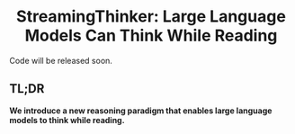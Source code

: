 <h1 align="center"><b>StreamingThinker: Large Language Models Can Think While Reading</b></h1>
</div>


<!-- <p align="center">
<a href="https://arxiv.org/abs/2505.16983" target="_blank"><img alt="Demo" src="https://img.shields.io/badge/arxiv-2505.16983-DA644E?logo=arxiv" /></a> -->
<!-- <a href="https://huggingface.co/JunlongTong/StreamingLLM" target="_blank"><img alt="Demo" src="https://img.shields.io/badge/🤗 Hugging Face Models-2980b9?color=2980b9" /></a> -->

<!-- </p> -->


Code will be released soon.

## TL;DR
**We introduce a new reasoning paradigm that enables large language models to think while reading.**